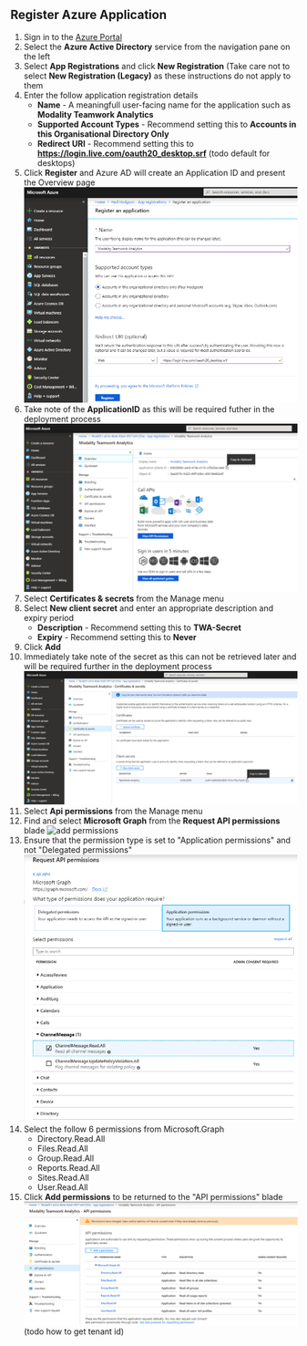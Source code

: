 ## Register Azure Application

1. Sign in to the [Azure Portal](https://azure.portal.com)
1. Select the **Azure Active Directory** service from the navigation pane on the left 
1. Select **App Registrations** and click **New Registration** (Take care not to select **New Registration (Legacy)** as these instructions do not apply to them
1. Enter the follow application registration details
   * **Name** - A meaningfull user-facing name for the application such as **Modality Teamwork Analytics**
   * **Supported Account Types** - Recommend setting this to **Accounts in this Organisational Directory Only**
   * **Redirect URI** - Recommend setting this to **https://login.live.com/oauth20_desktop.srf** (todo default for desktops)
1. Click **Register** and Azure AD will create an Application ID and present the Overview page
![application registration](images/applicationRegistration.png)
1. Take note of the **ApplicationID** as this will be required futher in the deployment process
![overview of application](images/applicationOverview.png)
1. Select **Certificates & secrets** from the Manage menu
1. Select **New client secret** and enter an appropriate description and expiry period
   * **Description** - Recommend setting this to **TWA-Secret**
   * **Expiry** - Recommend setting this to **Never**
1. Click **Add**
1. Immediately take note of the secret as this can not be retrieved later and will be required further in the deployment process
![team work secret](images/teamworkSecrets.png)
1. Select **Api permissions** from the Manage menu
1. Find and select **Microsoft Graph** from the **Request API permissions** blade
![add permissions](images/reuqestGraphPermissions.png)
1. Ensure that the permission type is set to "Application permissions" and not "Delegated permissions"
![set permission type](images/permissionTypes.png)
1. Select the follow 6 permissions from Microsoft.Graph
   * Directory.Read.All
   * Files.Read.All
   * Group.Read.All
   * Reports.Read.All
   * Sites.Read.All
   * User.Read.All
1.  Click **Add permissions** to be returned to the "API permissions" blade
![permissions summary](images/permissions.png)
(todo how to get tenant id)


